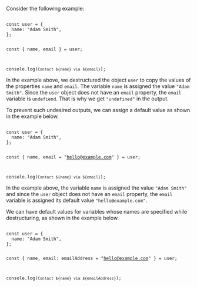 Consider the following example:

<codeblock language="javascript" type="lesson">
<code>
const user = {
  name: "Adam Smith",
};

const { name, email } = user;

console.log(`Contact ${name} via ${email}`);
</code>
</codeblock>

In the example above,
we destructured the object `user`
to copy the values of the properties
`name` and `email`.
The variable `name` is assigned
the value `"Adam Smith"`.
Since the `user` object
does not have an `email` property,
the `email` variable is `undefiend`.
That is why we get `"undefined"`
in the output.

To prevent such undesired outputs,
we can assign a default value
as shown in the example below.

<codeblock language="javascript" type="lesson">
<code>
const user = {
  name: "Adam Smith",
};

const { name, email = "hello@example.com" } = user;

console.log(`Contact ${name} via ${email}`);
</code>
</codeblock>

In the example above,
the variable `name` is assigned
the value `"Adam Smith"`
and
since the `user` object
does not have an `email` property,
the `email` variable is assigned
its default value `"hello@example.com"`.

We can have default values for
variables whose names are specified
while destructuring,
as shown in the example below.

<codeblock language="javascript" type="lesson">
<code>
const user = {
  name: "Adam Smith",
};

const { name, email: emailAddress = "hello@example.com" } = user;

console.log(`Contact ${name} via ${emailAddress}`);
</code>
</codeblock>